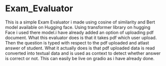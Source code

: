 # Exam_Evaluator
This is a simple Exam Evaluator i made using cosine of similarity and Bert model available on Hugging face.
Using transformer library on hugging Face i used there model.i have already added an option of uploading pdf document.
What this evaluator does is that it takes pdf which user upload. Then the question is typed with respect to the pdf uploaded and atlast answer of student.
What it actually does is that pdf uploaded data is read converted into textual data and is used as context to detect whether answer is correct or not.
This can easily be live on gradio as i have already done.
